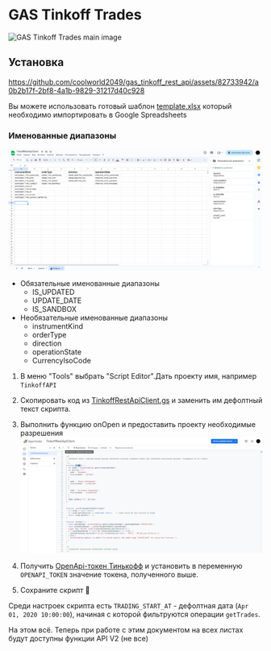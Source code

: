 # GAS Tinkoff Trades

![GAS Tinkoff Trades main image](https://github.com/ErhoSen/gas-tinkoff-trades/raw/master/images/main-image.jpg "GAS Tinkoff Trades main image")

## Установка

https://github.com/coolworld2049/gas_tinkoff_rest_api/assets/82733942/a0b2b17f-2bf8-4a1b-9829-31217d40c928


Вы можете использовать готовый шаблон [template.xlsx](template.xlsx) который необходимо импортировать в Google
Spreadsheets

### Именованные диапазоны

![named-ranges.png](assets%2Fnamed-ranges.png)

- Обязательные именованные диапазоны
    * IS_UPDATED
    * UPDATE_DATE
    * IS_SANDBOX
- Необязательные именованные диапазоны
    * instrumentKind
    * orderType
    * direction
    * operationState
    * CurrencyIsoCode

1. В меню "Tools" выбрать "Script Editor".Дать проекту имя, например `TinkoffAPI`

2. Скопировать код
   из [TinkoffRestApiClient.gs](https://raw.githubusercontent.com/ErhoSen/gas-tinkoff-trades/master/TinkoffRestApiClient.gs)
   и заменить им дефолтный текст скрипта.

3. Выполнить функцию onOpen и предоставить проекту необходимые разрешения
   ![execute-onOpen.png](assets%2Fexecute-onOpen.png)

4. Получить [OpenApi-токен Тинькофф](https://www.tinkoff.ru/invest/settings/api/) и установить в
   переменную `OPENAPI_TOKEN`
   значение токена, полученного выше.

5. Сохраните скрипт 💾

Среди настроек скрипта есть `TRADING_START_AT` - дефолтная дата (`Apr 01, 2020 10:00:00`), начиная с которой фильтруются
операции `getTrades`.

На этом всё. Теперь при работе с этим документом на всех листах будут доступны функции API V2 (не все)
